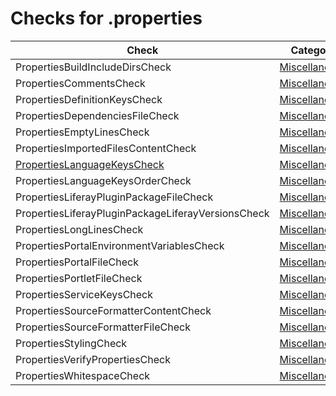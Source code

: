 # Checks for .properties

Check | Category | Description
----- | -------- | -----------
PropertiesBuildIncludeDirsCheck | [Miscellaneous](src/main/resources/documentation/miscellaneous_checks.markdown#miscellaneous-checks) | |
PropertiesCommentsCheck | [Miscellaneous](src/main/resources/documentation/miscellaneous_checks.markdown#miscellaneous-checks) | |
PropertiesDefinitionKeysCheck | [Miscellaneous](src/main/resources/documentation/miscellaneous_checks.markdown#miscellaneous-checks) | |
PropertiesDependenciesFileCheck | [Miscellaneous](src/main/resources/documentation/miscellaneous_checks.markdown#miscellaneous-checks) | |
PropertiesEmptyLinesCheck | [Miscellaneous](src/main/resources/documentation/miscellaneous_checks.markdown#miscellaneous-checks) | |
PropertiesImportedFilesContentCheck | [Miscellaneous](src/main/resources/documentation/miscellaneous_checks.markdown#miscellaneous-checks) | |
[PropertiesLanguageKeysCheck](checks/properties_language_keys_check.markdown#propertieslanguagekeyscheck) | [Miscellaneous](src/main/resources/documentation/miscellaneous_checks.markdown#miscellaneous-checks) | |
PropertiesLanguageKeysOrderCheck | [Miscellaneous](src/main/resources/documentation/miscellaneous_checks.markdown#miscellaneous-checks) | |
PropertiesLiferayPluginPackageFileCheck | [Miscellaneous](src/main/resources/documentation/miscellaneous_checks.markdown#miscellaneous-checks) | |
PropertiesLiferayPluginPackageLiferayVersionsCheck | [Miscellaneous](src/main/resources/documentation/miscellaneous_checks.markdown#miscellaneous-checks) | |
PropertiesLongLinesCheck | [Miscellaneous](src/main/resources/documentation/miscellaneous_checks.markdown#miscellaneous-checks) | |
PropertiesPortalEnvironmentVariablesCheck | [Miscellaneous](src/main/resources/documentation/miscellaneous_checks.markdown#miscellaneous-checks) | |
PropertiesPortalFileCheck | [Miscellaneous](src/main/resources/documentation/miscellaneous_checks.markdown#miscellaneous-checks) | |
PropertiesPortletFileCheck | [Miscellaneous](src/main/resources/documentation/miscellaneous_checks.markdown#miscellaneous-checks) | |
PropertiesServiceKeysCheck | [Miscellaneous](src/main/resources/documentation/miscellaneous_checks.markdown#miscellaneous-checks) | |
PropertiesSourceFormatterContentCheck | [Miscellaneous](src/main/resources/documentation/miscellaneous_checks.markdown#miscellaneous-checks) | |
PropertiesSourceFormatterFileCheck | [Miscellaneous](src/main/resources/documentation/miscellaneous_checks.markdown#miscellaneous-checks) | |
PropertiesStylingCheck | [Miscellaneous](src/main/resources/documentation/miscellaneous_checks.markdown#miscellaneous-checks) | |
PropertiesVerifyPropertiesCheck | [Miscellaneous](src/main/resources/documentation/miscellaneous_checks.markdown#miscellaneous-checks) | |
PropertiesWhitespaceCheck | [Miscellaneous](src/main/resources/documentation/miscellaneous_checks.markdown#miscellaneous-checks) | |